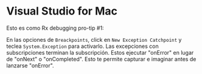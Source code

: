 # Visual Studio for Mac

Esto es como Rx debugging pro-tip #1:

En las opciones de `Breackpoints`, click en `New Exception Catchpoint` y teclea `System.Exception` para activarlo. Las excepciones con subscripciones terminan la subscripción. Estos ejecutar "onError" en lugar de "onNext" o "onCompleted". Esto te permite capturar e imaginar antes de lanzarse "onError".

